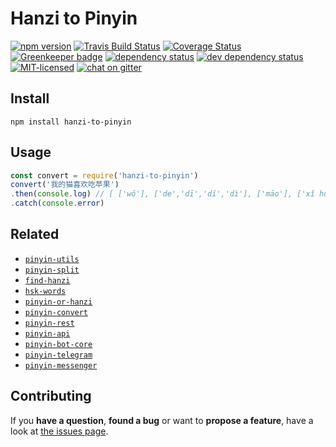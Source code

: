 # Hanzi to Pinyin

[![npm version](https://img.shields.io/npm/v/hanzi-to-pinyin.svg)](https://www.npmjs.com/package/hanzi-to-pinyin)
[![Travis Build Status](https://travis-ci.org/pepebecker/hanzi-to-pinyin.svg)](https://travis-ci.org/pepebecker/hanzi-to-pinyin)
[![Coverage Status](https://coveralls.io/repos/github/pepebecker/hanzi-to-pinyin/badge.svg)](https://coveralls.io/github/pepebecker/hanzi-to-pinyin)
[![Greenkeeper badge](https://badges.greenkeeper.io/pepebecker/hanzi-to-pinyin.svg)](https://greenkeeper.io/)
[![dependency status](https://img.shields.io/david/pepebecker/hanzi-to-pinyin.svg)](https://david-dm.org/pepebecker/hanzi-to-pinyin)
[![dev dependency status](https://img.shields.io/david/dev/pepebecker/hanzi-to-pinyin.svg)](https://david-dm.org/pepebecker/hanzi-to-pinyin#info=devDependencies)
[![MIT-licensed](https://img.shields.io/github/license/pepebecker/hanzi-to-pinyin.svg)](https://opensource.org/licenses/MIT)
[![chat on gitter](https://badges.gitter.im/pepebecker.svg)](https://gitter.im/pepebecker)

## Install

```shell
npm install hanzi-to-pinyin
```

## Usage

```js
const convert = require('hanzi-to-pinyin')
convert('我的猫喜欢吃苹果')
.then(console.log) // [ ['wǒ'], ['de','dī','dí','dì'], ['māo'], ['xǐ huan'], ['chī'], ['píng guǒ'] ]
.catch(console.error)
```

## Related

- [`pinyin-utils`](https://github.com/pepebecker/pinyin-utils)
- [`pinyin-split`](https://github.com/pepebecker/pinyin-split)
- [`find-hanzi`](https://github.com/pepebecker/find-hanzi)
- [`hsk-words`](https://github.com/pepebecker/hsk-words)
- [`pinyin-or-hanzi`](https://github.com/pepebecker/pinyin-or-hanzi)
- [`pinyin-convert`](https://github.com/pepebecker/pinyin-convert)
- [`pinyin-rest`](https://github.com/pepebecker/pinyin-rest)
- [`pinyin-api`](https://github.com/pepebecker/pinyin-api)
- [`pinyin-bot-core`](https://github.com/pepebecker/pinyin-bot-core)
- [`pinyin-telegram`](https://github.com/pepebecker/pinyin-telegram)
- [`pinyin-messenger`](https://github.com/pepebecker/pinyin-messenger)

## Contributing

If you **have a question**, **found a bug** or want to **propose a feature**, have a look at [the issues page](https://github.com/pepebecker/hanzi-to-pinyin/issues).
